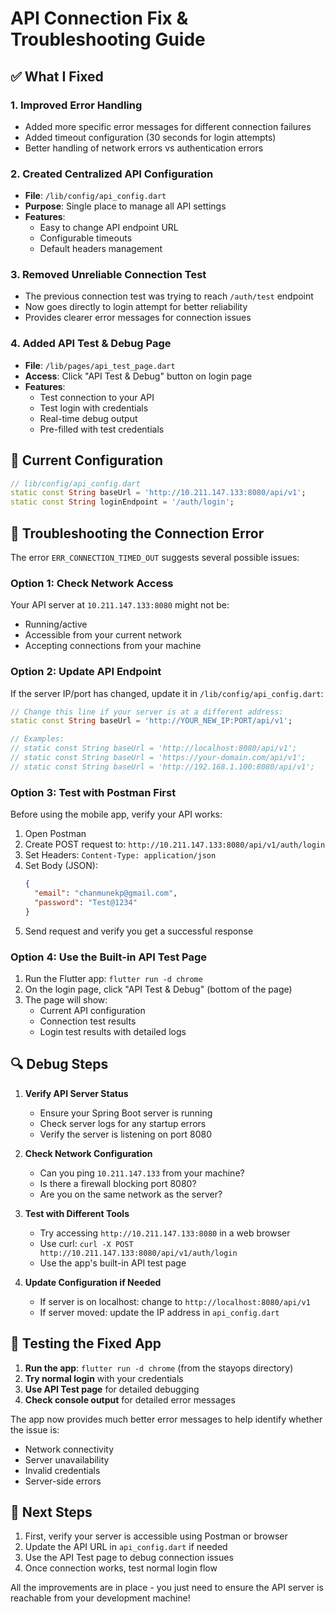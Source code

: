 # API Connection Fix & Troubleshooting Guide

## ✅ What I Fixed

### 1. **Improved Error Handling**
- Added more specific error messages for different connection failures
- Added timeout configuration (30 seconds for login attempts)
- Better handling of network errors vs authentication errors

### 2. **Created Centralized API Configuration**
- **File**: `/lib/config/api_config.dart`
- **Purpose**: Single place to manage all API settings
- **Features**:
  - Easy to change API endpoint URL
  - Configurable timeouts
  - Default headers management

### 3. **Removed Unreliable Connection Test**
- The previous connection test was trying to reach `/auth/test` endpoint
- Now goes directly to login attempt for better reliability
- Provides clearer error messages for connection issues

### 4. **Added API Test & Debug Page**
- **File**: `/lib/pages/api_test_page.dart`
- **Access**: Click "API Test & Debug" button on login page
- **Features**:
  - Test connection to your API
  - Test login with credentials
  - Real-time debug output
  - Pre-filled with test credentials

## 🔧 Current Configuration

```dart
// lib/config/api_config.dart
static const String baseUrl = 'http://10.211.147.133:8080/api/v1';
static const String loginEndpoint = '/auth/login';
```

## 🚨 Troubleshooting the Connection Error

The error `ERR_CONNECTION_TIMED_OUT` suggests several possible issues:

### **Option 1: Check Network Access**
Your API server at `10.211.147.133:8080` might not be:
- Running/active
- Accessible from your current network
- Accepting connections from your machine

### **Option 2: Update API Endpoint**
If the server IP/port has changed, update it in `/lib/config/api_config.dart`:

```dart
// Change this line if your server is at a different address:
static const String baseUrl = 'http://YOUR_NEW_IP:PORT/api/v1';

// Examples:
// static const String baseUrl = 'http://localhost:8080/api/v1';
// static const String baseUrl = 'https://your-domain.com/api/v1';
// static const String baseUrl = 'http://192.168.1.100:8080/api/v1';
```

### **Option 3: Test with Postman First**
Before using the mobile app, verify your API works:
1. Open Postman
2. Create POST request to: `http://10.211.147.133:8080/api/v1/auth/login`
3. Set Headers: `Content-Type: application/json`
4. Set Body (JSON):
   ```json
   {
     "email": "chanmunekp@gmail.com",
     "password": "Test@1234"
   }
   ```
5. Send request and verify you get a successful response

### **Option 4: Use the Built-in API Test Page**
1. Run the Flutter app: `flutter run -d chrome`
2. On the login page, click "API Test & Debug" (bottom of the page)
3. The page will show:
   - Current API configuration
   - Connection test results
   - Login test results with detailed logs

## 🔍 Debug Steps

1. **Verify API Server Status**
   - Ensure your Spring Boot server is running
   - Check server logs for any startup errors
   - Verify the server is listening on port 8080

2. **Check Network Configuration**
   - Can you ping `10.211.147.133` from your machine?
   - Is there a firewall blocking port 8080?
   - Are you on the same network as the server?

3. **Test with Different Tools**
   - Try accessing `http://10.211.147.133:8080` in a web browser
   - Use curl: `curl -X POST http://10.211.147.133:8080/api/v1/auth/login`
   - Use the app's built-in API test page

4. **Update Configuration if Needed**
   - If server is on localhost: change to `http://localhost:8080/api/v1`
   - If server moved: update the IP address in `api_config.dart`

## 📱 Testing the Fixed App

1. **Run the app**: `flutter run -d chrome` (from the stayops directory)
2. **Try normal login** with your credentials
3. **Use API Test page** for detailed debugging
4. **Check console output** for detailed error messages

The app now provides much better error messages to help identify whether the issue is:
- Network connectivity 
- Server unavailability
- Invalid credentials
- Server-side errors

## 🎯 Next Steps

1. First, verify your server is accessible using Postman or browser
2. Update the API URL in `api_config.dart` if needed
3. Use the API Test page to debug connection issues
4. Once connection works, test normal login flow

All the improvements are in place - you just need to ensure the API server is reachable from your development machine!